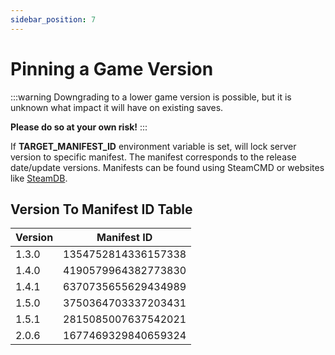 ```yaml
---
sidebar_position: 7
---
```


# Pinning a Game Version

:::warning
Downgrading to a lower game version is possible, but it is unknown what impact it will have on existing saves.

**Please do so at your own risk!**
:::

If **TARGET_MANIFEST_ID** environment variable is set, will lock server version to specific manifest.
The manifest corresponds to the release date/update versions. Manifests can be found using SteamCMD or websites like [SteamDB](https://steamdb.info/depot/2394012/manifests/).

## Version To Manifest ID Table

| Version | Manifest ID          |
|---------|----------------------|
| 1.3.0   | 1354752814336157338  |
| 1.4.0   | 4190579964382773830  |
| 1.4.1   | 6370735655629434989  |
| 1.5.0   | 3750364703337203431  |
| 1.5.1   | 2815085007637542021  |
| 2.0.6   | 1677469329840659324  |

